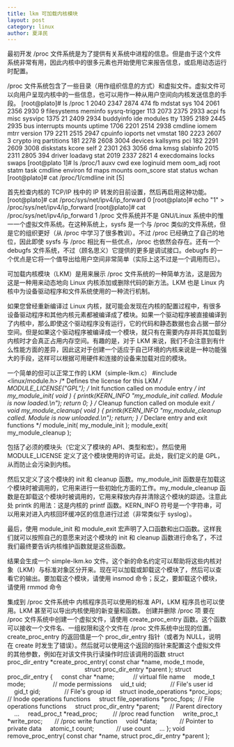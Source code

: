 ```yaml
---
title: lkm 可加载内核模块
layout: post
category: linux
author: 夏泽民
---
```

<!-- more -->
最初开发 /proc 文件系统是为了提供有关系统中进程的信息。但是由于这个文件系统非常有用，因此内核中的很多元素也开始使用它来报告信息，或启用动态运行时配置。

/proc 文件系统包含了一些目录（用作组织信息的方式）和虚拟文件。虚拟文件可以向用户呈现内核中的一些信息，也可以用作一种从用户空间向内核发送信息的手段。
[root@plato]# ls /proc
1     2040  2347  2874  474          fb           mdstat      sys
104   2061  2356  2930  9            filesystems  meminfo     sysrq-trigger
113   2073  2375  2933  acpi         fs           misc        sysvipc
1375  21    2409  2934  buddyinfo    ide          modules     tty
1395  2189  2445  2935  bus          interrupts   mounts      uptime
1706  2201  2514  2938  cmdline      iomem        mtrr        version
179   2211  2515  2947  cpuinfo      ioports      net         vmstat
180   2223  2607  3     crypto       irq          partitions
181   2278  2608  3004  devices      kallsyms     pci
182   2291  2609  3008  diskstats    kcore        self
2     2301  263   3056  dma          kmsg         slabinfo
2015  2311  2805  394   driver       loadavg      stat
2019  2337  2821  4     execdomains  locks        swaps
[root@plato 1]# ls /proc/1
auxv     cwd      exe  loginuid  mem     oom_adj    root  statm   task
cmdline  environ  fd   maps      mounts  oom_score  stat  status  wchan
[root@plato]# cat /proc/1/cmdline
init [5]

首先检查内核的 TCP/IP 栈中的 IP 转发的目前设置，然后再启用这种功能。
[root@plato]# cat /proc/sys/net/ipv4/ip_forward
0
[root@plato]# echo "1" > /proc/sys/net/ipv4/ip_forward
[root@plato]# cat /proc/sys/net/ipv4/ip_forward
1
/proc 文件系统并不是 GNU/Linux 系统中的惟一一个虚拟文件系统。在这种系统上，sysfs 是一个与 /proc 类似的文件系统，但是它的组织更好（从 /proc 中学习了很多教训）。不过 /proc 已经确立了自己的地位，因此即使 sysfs 与 /proc 相比有一些优点，/proc 也依然会存在。还有一个 debugfs 文件系统，不过（顾名思义）它提供的更多是调试接口。debugfs 的一个优点是它将一个值导出给用户空间非常简单（实际上这不过是一个调用而已）。

可加载内核模块（LKM）是用来展示 /proc 文件系统的一种简单方法，这是因为这是一种用来动态地向 Linux 内核添加或删除代码的新方法。LKM 也是 Linux 内核中为设备驱动程序和文件系统使用的一种流行机制。

如果您曾经重新编译过 Linux 内核，就可能会发现在内核的配置过程中，有很多设备驱动程序和其他内核元素都被编译成了模块。如果一个驱动程序被直接编译到了内核中，那么即使这个驱动程序没有运行，它的代码和静态数据也会占据一部分空间。但是如果这个驱动程序被编译成一个模块，就只有在需要内存并将其加载到内核时才会真正占用内存空间。有趣的是，对于 LKM 来说，我们不会注意到有什么性能方面的差异，因此这对于创建一个适应于自己环境的内核来说是一种功能强大的手段，这样可以根据可用硬件和连接的设备来加载对应的模块。

一个简单的但可以正常工作的 LKM（simple-lkm.c）
#include <linux/module.h>
/* Defines the license for this LKM */
MODULE_LICENSE("GPL");
/* Init function called on module entry */
int my_module_init( void )
{
  printk(KERN_INFO "my_module_init called.  Module is now loaded.\n");
  return 0;
}
/* Cleanup function called on module exit */
void my_module_cleanup( void )
{
  printk(KERN_INFO "my_module_cleanup called.  Module is now unloaded.\n");
  return;
}
/* Declare entry and exit functions */
module_init( my_module_init );
module_exit( my_module_cleanup );


包括了必须的模块头（它定义了模块的 API、类型和宏）。然后使用 MODULE_LICENSE 定义了这个模块使用的许可证。此处，我们定义的是 GPL，从而防止会污染到内核。

然后又定义了这个模块的 init 和 cleanup 函数。my_module_init 函数是在加载这个模块时被调用的，它用来进行一些初始化方面的工作。my_module_cleanup 函数是在卸载这个模块时被调用的，它用来释放内存并清除这个模块的踪迹。注意此处 printk 的用法：这是内核的 printf 函数。KERN_INFO 符号是一个字符串，可以用来对进入内核回环缓冲区的信息进行过滤（非常类似于 syslog）。

最后，使用 module_init 和 module_exit 宏声明了入口函数和出口函数。这样我们就可以按照自己的意愿来对这个模块的 init 和 cleanup 函数进行命名了，不过我们最终要告诉内核维护函数就是这些函数。

结果会生成一个 simple-lkm.ko 文件。这个新的命名约定可以帮助将这些内核对象（LKM）与标准对象区分开来。现在可以加载或卸载这个模块了，然后可以查看它的输出。要加载这个模块，请使用 insmod 命令；反之，要卸载这个模块，请使用 rmmod 命令

集成到 /proc 文件系统中
内核程序员可以使用的标准 API，LKM 程序员也可以使用。LKM 甚至可以导出内核使用的新变量和函数。
创建并删除 /proc 项
要在 /proc 文件系统中创建一个虚拟文件，请使用 create_proc_entry 函数。这个函数可以接收一个文件名、一组权限和这个文件在 /proc 文件系统中出现的位置。create_proc_entry 的返回值是一个 proc_dir_entry 指针（或者为 NULL，说明在 create 时发生了错误）。然后就可以使用这个返回的指针来配置这个虚拟文件的其他参数，例如在对该文件执行读操作时应该调用的函数
struct proc_dir_entry *create_proc_entry( const char *name, mode_t mode,
                                             struct proc_dir_entry *parent );
struct proc_dir_entry {
    const char *name;           // virtual file name
    mode_t mode;                // mode permissions
    uid_t uid;              // File's user id
    gid_t gid;              // File's group id
    struct inode_operations *proc_iops; // Inode operations functions
    struct file_operations *proc_fops;  // File operations functions
    struct proc_dir_entry *parent;      // Parent directory
    ...
    read_proc_t *read_proc;         // /proc read function
    write_proc_t *write_proc;       // /proc write function
    void *data;             // Pointer to private data
    atomic_t count;             // use count
    ...
};
void remove_proc_entry( const char *name, struct proc_dir_entry *parent );

